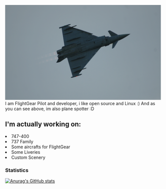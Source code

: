![image](EF2000.JPG)
I am FlightGear Pilot and developer, i like open source and Linux :)    And as you can see above, im also plane spotter :D
## I'm actually working on:
<li>747-400</li>
<li>737 Family</li>
<li>Some aircrafts for FlightGear</li>
<li>Some Liveries</li>
<li>Custom Scenery</li>

### Statistics
[![Anurag's GitHub stats](https://github-readme-stats.vercel.app/api?username=SP-NTX&show_icons=true&theme=codeSTACKr)](https://github.com/anuraghazra/github-readme-stats)
